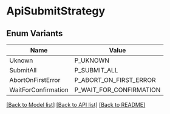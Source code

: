 # ApiSubmitStrategy

## Enum Variants

| Name | Value |
|---- | -----|
| Uknown | P_UKNOWN |
| SubmitAll | P_SUBMIT_ALL |
| AbortOnFirstError | P_ABORT_ON_FIRST_ERROR |
| WaitForConfirmation | P_WAIT_FOR_CONFIRMATION |


[[Back to Model list]](../README.md#documentation-for-models) [[Back to API list]](../README.md#documentation-for-api-endpoints) [[Back to README]](../README.md)


